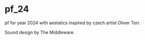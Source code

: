 # pf_24

pf for year 2024 with aestatics inspired by czech artist Oliver Torr.

Sound design by The Middleware.
